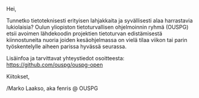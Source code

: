 Hei,

Tunnetko tietoteknisesti erityisen lahjakkaita ja syvällisesti alaa harrastavia lukiolaisia? Oulun yliopiston tietoturvallisen ohjelmoinnin ryhmä (OUSPG) etsii avoimen lähdekoodin projektien tietoturvan edistämisestä kiinnostuneita nuoria joiden kesäohjelmassa on vielä tilaa viikon tai parin työskentelylle aiheen parissa hyvässä seurassa.

Lisäinfoa ja tarvittavat yhteystiedot osoitteesta: https://github.com/ouspg/ouspg-open

Kiitokset,

/Marko Laakso, aka fenris @ OUSPG
